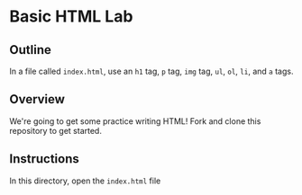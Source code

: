 # Basic HTML Lab

## Outline

In a file called `index.html`, use an `h1` tag, `p` tag, `img` tag, `ul`, `ol`, `li`, and `a` tags. 

## Overview

We're going to get some practice writing HTML! Fork and clone this repository to get started. 

## Instructions

In this directory, open the `index.html` file 
